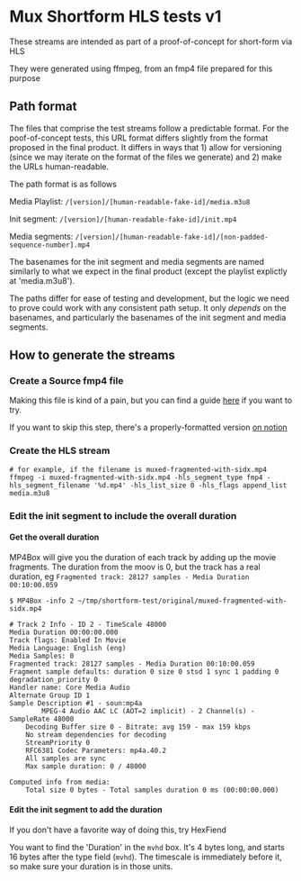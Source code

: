 # Mux Shortform HLS tests v1

These streams are intended as part of a proof-of-concept for short-form via HLS

They were generated using ffmpeg, from an fmp4 file prepared for this purpose

## Path format

The files that comprise the test streams follow a predictable format. For the poof-of-concept tests, this URL format differs slightly from the format proposed in the final product. It differs in ways that 1) allow for versioning (since we may iterate on the format of the files we generate) and 2) make the URLs human-readable.

The path format is as follows

Media Playlist:
`/[version]/[human-readable-fake-id]/media.m3u8`

Init segment:
`/[version]/[human-readable-fake-id]/init.mp4`

Media segments:
`/[version]/[human-readable-fake-id]/[non-padded-sequence-number].mp4`

The basenames for the init segment and media segments are named similarly to what we expect in the final product (except the playlist explictly at 'media.m3u8').

The paths differ for ease of testing and development, but the logic we need to prove could work with any consistent path setup. It only *depends* on the basenames, and particularly the basenames of the init segment and media segments.

## How to generate the streams

### Create a Source fmp4 file

Making this file is kind of a pain, but you can find a guide [here](https://www.notion.so/mux/Short-MP4-JIT-8e4297d1a7cd4a9d95f5874323c98184#0fc389e52e074fe0975c443f507549c2) if you want to try.

If you want to skip this step, there's a properly-formatted version [on notion](https://www.notion.so/mux/muxed-av-with-sidx-mp4-1bb97a7f89d080e499e4fb2596477a9a?pvs=4)

### Create the HLS stream

```shell
# for example, if the filename is muxed-fragmented-with-sidx.mp4
ffmpeg -i muxed-fragmented-with-sidx.mp4 -hls_segment_type fmp4 -hls_segment_filename '%d.mp4' -hls_list_size 0 -hls_flags append_list media.m3u8
```

### Edit the init segment to include the overall duration

#### Get the overall duration

MP4Box will give you the duration of each track by adding up the movie fragments. The duration from the moov is 0, but the track has a real duration, eg `Fragmented track: 28127 samples - Media Duration 00:10:00.059`

```shell
$ MP4Box -info 2 ~/tmp/shortform-test/original/muxed-fragmented-with-sidx.mp4 

# Track 2 Info - ID 2 - TimeScale 48000
Media Duration 00:00:00.000 
Track flags: Enabled In Movie
Media Language: English (eng)
Media Samples: 0
Fragmented track: 28127 samples - Media Duration 00:10:00.059
Fragment sample defaults: duration 0 size 0 stsd 1 sync 1 padding 0 degradation_priority 0
Handler name: Core Media Audio
Alternate Group ID 1
Sample Description #1 - soun:mp4a
		MPEG-4 Audio AAC LC (AOT=2 implicit) - 2 Channel(s) - SampleRate 48000
	Decoding Buffer size 0 - Bitrate: avg 159 - max 159 kbps
	No stream dependencies for decoding
	StreamPriority 0
	RFC6381 Codec Parameters: mp4a.40.2
	All samples are sync
	Max sample duration: 0 / 48000

Computed info from media:
	Total size 0 bytes - Total samples duration 0 ms (00:00:00.000)

```

#### Edit the init segment to add the duration

If you don't have a favorite way of doing this, try HexFiend

You want to find the 'Duration' in the `mvhd` box. It's 4 bytes long, and starts 16 bytes after the type field (`mvhd`). The timescale is immediately before it, so make sure your duration is in those units.
